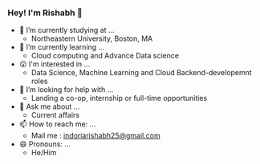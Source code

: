 ### Hey! I'm Rishabh 👋

<!--
**rishabhindoria25/rishabhindoria25** is a ✨ _special_ ✨ repository because its `README.md` (this file) appears on your GitHub profile.

I took some ideas and got started:

- 🔭 I’m currently studying at ...
      - Northeastern University, Boston, MA
- 🌱 I’m currently learning ...
      - Cloud computing and Advance Data science
- 🤔 I’m looking for help with ...
      - landing a co-op, internship or full-time opportunities
- 💬 Ask me about ...
      - current affairs
- 📫 How to reach me: ...
      - mail me : indoriarishabh25@gmail.com
- 😄 Pronouns: ...
      - He/Him
-->

-  🔭 I’m currently studying at ...
      - Northeastern University, Boston, MA
-  🌱 I’m currently learning ...
      - Cloud computing and Advance Data science
-  😲 I'm interested in ...
      - Data Science, Machine Learning and Cloud Backend-developemnt roles
-  🤔 I’m looking for help with ...
      - Landing a co-op, internship or full-time opportunities
-  💬 Ask me about ...
      - Current affairs
-  📫 How to reach me: ...
      - Mail me : indoriarishabh25@gmail.com
-  😄 Pronouns: ...
      - He/Him
